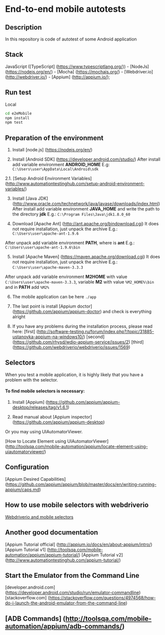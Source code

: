 End-to-end mobile autotests
=======


## Description
In this repository is code of autotest of some Android application


## Stack
JavaScript ([TypeScript] (https://www.typescriptlang.org/)) -
 [NodeJs] (https://nodejs.org/en/) -
 [Mocha] (https://mochajs.org/) -
 [Webdriver.io] (http://webdriver.io/) -
 [Appium] (http://appium.io/);


## Run test
Local
```bash
cd e2eMobile
npm install
npm test
```


## Preparation of the environment

1. Install [node.js] (https://nodejs.org/en/)

2. Install [Android SDK] (https://developer.android.com/studio/)
After install add variable environment **ANDROID_HOME**
E.g:
`C:\Users\user\AppData\Local\Android\sdk`

  2.1. [Setup Android Environment Variables] (http://www.automationtestinghub.com/setup-android-environment-variables/)

3. Install [Java JDK] (http://www.oracle.com/technetwork/java/javase/downloads/index.html)
After install add variable environment **JAVA_HOME** and write the path to the directory **jdk**
E.g.:
`C:\Program Files\Java\jdk1.8.0_60`

4. Download [Apache Ant] (http://ant.apache.org/bindownload.cgi)
It does not require installation, just unpack the archive
E.g.:
`C:\Users\user\apache-ant-1.9.6`

After unpack add variable environment **PATH**, where is **ant**
E.g.:
`C:\Users\user\apache-ant-1.9.6\bin`

5. Install [Apache Maven] (https://maven.apache.org/download.cgi)
It does not require installation, just unpack the archive
E.g.:
`C:\Users\user\apache-maven-3.3.3`

After unpack add variable environment **M2HOME** with value `C:\Users\user\apache-maven-3.3.3`,
variable **M2** with value `%M2_HOME%\bin` and in **PATH** add `%M2%`

6. The mobile application can be here
`./app`

7. The last point is install [Appium doctor] (https://github.com/appium/appium-doctor) and check is everything alright

8. If you have any problems during the installation process, please read here:
[first] (http://software-testing.ru/forum/index.php?/topic/31885-ustanovka-appium-na-windows10/)
[second] (https://github.com/rhysd/wdio-appium-service/issues/2)
[third] (https://github.com/webdriverio/webdriverio/issues/1569)


## Selectors

When you test a mobile application, it is highly likely that you have a problem with the selector.

#### To find mobile selectors is necessary:

1. Install [Appium] (https://github.com/appium/appium-desktop/releases/tag/v1.6.1)

2. Read manual about [Appium inspector] (https://github.com/appium/appium-desktop)

Or you may using UIAutomatorViewer.

[How to Locate Element using UIAutomatorViewer] (http://toolsqa.com/mobile-automation/appium/locate-element-using-uiautomatorviewer/)


## Configuration
[Appium Desired Capabilities] (https://github.com/appium/appium/blob/master/docs/en/writing-running-appium/caps.md)


## How to use mobile selectors with webdriverio
[Webdriverio and mobile selectors](http://webdriver.io/guide/usage/selectors.html#Mobile-Selectors)

## Another good documentation
[Appium Tutorial official] (http://appium.io/docs/en/about-appium/intro/)
[Appium Tutorial v1] (http://toolsqa.com/mobile-automation/appium/appium-tutorial/)
[Appium Tutorial v2] (http://www.automationtestinghub.com/appium-tutorial/)

## Start the Emulator from the Command Line
[developer.android.com] (https://developer.android.com/studio/run/emulator-commandline)
[stackoverflow.com] (https://stackoverflow.com/questions/4974568/how-do-i-launch-the-android-emulator-from-the-command-line)

## [ADB Commands] (http://toolsqa.com/mobile-automation/appium/adb-commands/)